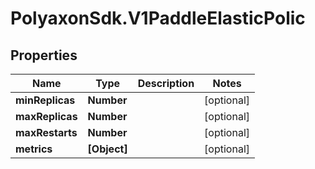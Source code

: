 # PolyaxonSdk.V1PaddleElasticPolic

## Properties

Name | Type | Description | Notes
------------ | ------------- | ------------- | -------------
**minReplicas** | **Number** |  | [optional] 
**maxReplicas** | **Number** |  | [optional] 
**maxRestarts** | **Number** |  | [optional] 
**metrics** | **[Object]** |  | [optional] 


